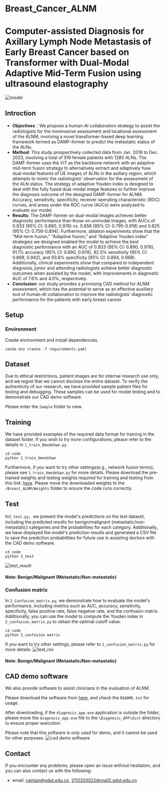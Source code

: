 # Breast_Cancer_ALNM
# Computer-assisted Diagnosis for Axillary Lymph Node Metastasis of Early Breast Cancer based on Transformer with Dual-Modal Adaptive Mid-Term Fusion using ultrasound elastography
![model](https://github.com/user-attachments/assets/5df2b9ae-c5b3-4626-9c28-d801b8170ab8)
## Introction
 - **Objectives**：We propose a human-AI collaboration strategy to assist the radiologists for the noninvasive assessment and locational assessment of the ALNM, involving a novel transformer-based deep learning framework termed as DAMF-former to predict the metastatic status of the ALNs. 
 - **Method**: This study prospectively collected data from Jan. 2019 to Dec. 2023, involving a total of 519 female patients with 1280 ALNs. The DAMF-former uses the ViT as the backbone network with an adaptive mid-term fusion strategy to alternatively extract and adaptively fuse dual-modal features of UE images of ALNs in the axillary region, which attempts to mimic the radiologists’ observation for the assessment of the ALN status. The strategy of adaptive Youden index is designed to deal with the fully fused dual-modal image features to further improve the diagnosis outcome of the designed DAMF-former for ALNM. Accuracy, sensitivity, specificity, receiver operating characteristic (ROC) curves, and areas under the ROC curve (AUCs) were analyzed to evaluate our model.
 - **Results**: The DAMF-former on dual-modal images achieves better diagnostic performance than those on unimodal images, with AUCs of 0.933 (95% CI: 0.890, 0.976) vs. 0.856 (95% CI: 0.795-0.918) and 0.825 (95% CI: 0.756-0.894). Furthermore, ablation experiments show that the "Mid-term fusion," "Adaptive fusion," and "Adaptive Youden index" strategies we designed enabled the model to achieve the best diagnostic performance with an AUC of 0.933 (95% CI: 0.890, 0.976), 91.1% accuracy (95% CI: 0.890, 0.976), 82.5% sensitivity (95% CI: 0.869, 0.942), and 93.8% specificity (95% CI: 0.894, 0.968). Additionally, clinical experiments show that compared to independent diagnosis, junior and attending radiologists achieve better diagnostic outcomes when assisted by the model, with improvements in diagnostic AUC of 7.6% and 4.0%, respectively.
 - **Conclusion**: our study provides a promising CAD method for ALNM assessment, which has the potential to serve as an effective auxiliary tool of human-AI collaboration to improve the radiologists’ diagnostic performance for the patients with early breast cancer.

## Setup

 ### Environment
 Create environment and install dependencies.

    conda env create -f requirements.yaml
## Dataset
Due to ethical restrictions, patient images are for internal research use only, and we regret that we cannot disclose the entire dataset. To verify the authenticity of our research, we have provided sample patient files for testing and debugging. These samples can be used for model testing and to demonstrate our CAD demo software.

Please enter the `Sample` folder to view.
## Training
We have provided examples of the required data format for training in the dataset folder. If you wish to try more configurations, please refer to the details in `1_train_BmodeSwe.py`.

    cd code
    python 1_train_bmodeSwe
    
Furthermore, if you want to try other settings(e.g., network fusion terms), please see `1_train_bmodeSwe.py` for more details.
Please download the pre-trained weights and testing weights required for training and testing from this link: [here](https://drive.google.com/drive/folders/1IElSxuTPVTv_tv37_kk6pLqTL3gFDtNt?usp=sharing). Please move the downloaded weights to the `/Breast_ALNM/Weights` folder to ensure the code runs correctly.
## Test
In`3_test.py`，we present the model's predictions on the test dataset, including the predicted results for benign/malignant (metastatic/non-metastatic) categories and the probabilities for each category. Additionally, we have displayed the model's prediction results and generated a CSV file to save the prediction probabilities for future use in assisting doctors with the CAD demo software.

    cd code
    python 3_test
![test_result](https://github.com/user-attachments/assets/3aae7e20-6157-4c1d-a5e4-594aa5032ba2)
#### Note: Benign/Malignant (Metastatic/Non-metastatic)

### Confusion matrix
In `2_Confusion_matrix.py`, we demonstrate how to evaluate the model's performance, including metrics such as AUC, accuracy, sensitivity, specificity, false positive rate, false negative rate, and the confusion matrix. Additionally, you can use the model to compute the Youden index in `2_confusion_matrix.py` to obtain the optimal cutoff value.

    cd code
    python 2_confusion matrix

 If you want to try other settings, please refer to `2_confusion_matrix.py` for more details.
 ![test_roc](https://github.com/user-attachments/assets/47f0aaf4-11db-4893-a6de-c267bd9bf9fd)
#### Note: Benign/Malignant (Metastatic/Non-metastatic)
## CAD demo software
We also provide software to assist clinicians in the evaluation of ALNM.

Please download the software from  [here](https://drive.google.com/drive/folders/1IElSxuTPVTv_tv37_kk6pLqTL3gFDtNt?usp=sharing), and check the  `README.txt`  for usage.

After downloading, if the `diagnosis_app.exe` application is outside the folder, please move the `diagnosis_app.exe` file to the `\Diagnosis_APP\dist` directory to ensure proper execution.

Please note that this software is only used for demo, and it cannot be used for other purposes.
![cad demo software](https://github.com/user-attachments/assets/c5341069-d4c1-4e2b-9db1-77588b1a4003)

## Contact
If you encounter any problems, please open an issue without hesitation, and you can also contact us with the following:

-   email:  [cainian@gdut.edu.cn](mailto:cainian@gdut.edu.cn),  [2112203022@mail2.gdut.edu.cn](mailto:czhu@bupt.edu.cn)

